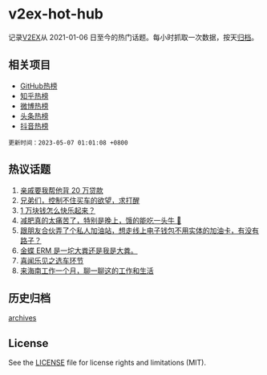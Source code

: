 # v2ex-hot-hub

 记录[V2EX](https://www.v2ex.com/)从 2021-01-06 日至今的热门话题。每小时抓取一次数据，按天[归档](archives)。
 
 ## 相关项目

- [GitHub热榜](https://github.com/it985/github-hot-hub)
- [知乎热榜](https://github.com/it985/zhihu-hot-hub)
- [微博热榜](https://github.com/it985/weibo-hot-hub)
- [头条热榜](https://github.com/it985/toutiao-hot-hub)
- [抖音热榜](https://github.com/it985/douyin-hot-hub)


 `更新时间：2023-05-07 01:01:08 +0800`

## 热议话题

1. [亲戚要我帮他背 20 万贷款](https://www.v2ex.com/t/937735)
1. [兄弟们，控制不住买车的欲望，求打醒](https://www.v2ex.com/t/937813)
1. [1 万块钱怎么快乐起来？](https://www.v2ex.com/t/937776)
1. [减肥真的太痛苦了，特别是晚上，饿的能吃一头牛 🐂](https://www.v2ex.com/t/937747)
1. [跟朋友合伙弄了个私人加油站，想走线上电子钱包不用实体的加油卡，有没有路子？](https://www.v2ex.com/t/937737)
1. [金蝶 ERM 是一坨大粪还是我是大粪。](https://www.v2ex.com/t/937894)
1. [喜闻乐见之选车环节](https://www.v2ex.com/t/937778)
1. [来海南工作一个月，聊一聊这的工作和生活](https://www.v2ex.com/t/937745)

## 历史归档

[archives](archives)

## License

See the [LICENSE](LICENSE) file for license rights and limitations (MIT).
